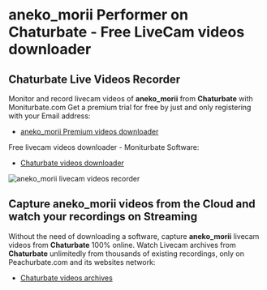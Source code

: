 # aneko_morii Performer on Chaturbate - Free LiveCam videos downloader

## Chaturbate Live Videos Recorder

Monitor and record livecam videos of **aneko_morii** from **Chaturbate** with Moniturbate.com
Get a premium trial for free by just and only registering with your Email address:
* [aneko_morii Premium videos downloader](https://moniturbate.com/request-demo-licence-key.html)

Free livecam videos downloader - Moniturbate Software:
* [Chaturbate videos downloader](https://moniturbate.com/moniturbate-download-software.html)

![aneko_morii livecam videos recorder](https://peachurnet.com/templates/moniturbate-software.png)


## Capture aneko_morii videos from the Cloud and watch your recordings on Streaming

Without the need of downloading a software, capture **aneko_morii** livecam videos from **Chaturbate** 100% online.
Watch Livecam archives from **Chaturbate** unlimitedly from thousands of existing recordings, only on Peachurbate.com and its websites network:
* [Chaturbate videos archives](https://peachurnet.com/)